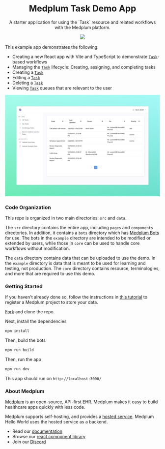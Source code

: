<h1 align="center">Medplum Task Demo App</h1>
<p align="center">A starter application for using the `Task` resource and related workflows with the Medplum platform.</p>
<p align="center">
<a href="https://github.com/medplum/medplum-hello-world/blob/main/LICENSE.txt">
    <img src="https://img.shields.io/badge/license-Apache-blue.svg" />
  </a>
</p>

This example app demonstrates the following:

- Creating a new React app with Vite and TypeScript to demonstrate [`Task`](/docs/api/fhir/resources/task)-based workflows
- Managing the [`Task`](/docs/api/fhir/resources/task) lifecycle: Creating, assigning, and completing tasks
- Creating a [`Task`](/docs/api/fhir/resources/task)
- Editing a [`Task`](/docs/api/fhir/resources/task)
- Deleting a [`Task`](/docs/api/fhir/resources/task)
- Viewing [`Task`](/docs/api/fhir/resources/task) queues that are relevant to the user

![Task Demo Screenshot](medplum-task-demo-screenshot.png)

### Code Organization

This repo is organized in two main directories: `src` and `data`.

The `src` directory contains the entire app, including `pages` and `components` directories. In addition, it contains a `bots` directory which has [Medplum Bots](/packages/docs/docs/bots/index.md) for use. The bots in the `example` directory are intended to be modified or extended by users, while those in `core` can be used to handle core workflows without modification.

The `data` directory contains data that can be uploaded to use the demo. In the `example` directory is data that is meant to be used for learning and testing, not production. The `core` directory contains resource, terminologies, and more that are required to use this demo.

### Getting Started

If you haven't already done so, follow the instructions in [this tutorial](https://www.medplum.com/docs/tutorials/register) to register a Medplum project to store your data.

[Fork](https://github.com/medplum/medplum-task-demo/fork) and clone the repo.

Next, install the dependencies

```bash
npm install
```

Then, build the bots
```bash
npm run build
```

Then, run the app

```bash
npm run dev
```

This app should run on `http://localhost:3000/`

### About Medplum

[Medplum](https://www.medplum.com/) is an open-source, API-first EHR. Medplum makes it easy to build healthcare apps quickly with less code.

Medplum supports self-hosting, and provides a [hosted service](https://app.medplum.com/). Medplum Hello World uses the hosted service as a backend.

- Read our [documentation](https://www.medplum.com/docs)
- Browse our [react component library](https://docs.medplum.com/storybook/index.html?)
- Join our [Discord](https://discord.gg/medplum)
